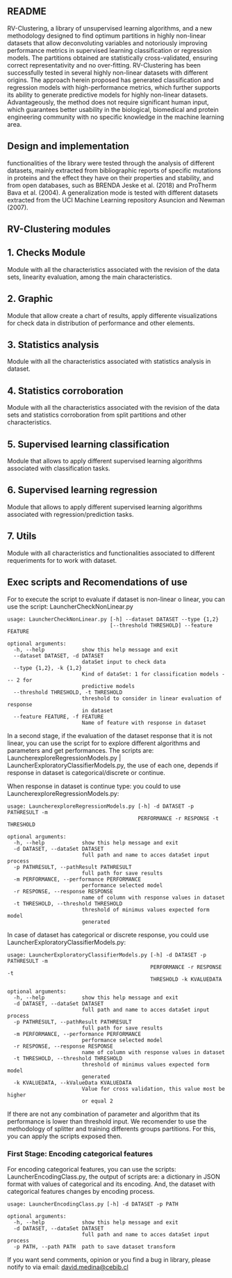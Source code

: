 ## README

RV-Clustering, a library of unsupervised learning algorithms, and a new methodology designed to find optimum partitions in highly non-linear datasets that allow deconvoluting variables and notoriously improving performance metrics in supervised learning classification or regression models.  The partitions obtained are statistically cross-validated,
ensuring correct representativity and no over-fitting. RV-Clustering has been successfully tested in several highly non-linear datasets with different origins. The approach herein proposed has generated classification and regression models with high-performance metrics, which further supports its ability to generate predictive models for highly non-linear datasets. Advantageously, the method does not require significant human input, which guarantees better usability in the biological, biomedical and protein engineering community with no specific knowledge in the machine learning area.

## Design and implementation

functionalities of the library were tested through the analysis of different datasets, mainly extracted from bibliographic reports of specific mutations in proteins and the effect they have on their properties and stability, and from open databases, such as BRENDA Jeske et al. (2018) and ProTherm Bava et al. (2004). A generalization mode is tested with different datasets extracted from the UCI Machine Learning repository Asuncion and Newman (2007).

## RV-Clustering modules


## 1. Checks Module

Module with all the characteristics associated with the revision of the data sets, linearity evaluation, among the main characteristics.

## 2. Graphic

Module that allow create a chart of results, apply differente visualizations for check data in distribution of performance and other elements.

## 3. Statistics analysis

Module with all the characteristics associated with statistics analysis in dataset.

## 4. Statistics corroboration

Module with all the characteristics associated with the revision of the data sets and statistics corroboration from split partitions and other characteristics.

## 5. Supervised learning classification

Module that allows to apply different supervised learning algorithms associated with classification tasks.

## 6. Supervised learning regression

Module that allows to apply different supervised learning algorithms associated with regression/prediction tasks.

## 7. Utils

Module with all characteristics  and functionalities associated to different requeriments for to work with dataset.

## Exec scripts and Recomendations of use

For to execute the script to evaluate if dataset is non-linear o linear, you can use the script: LauncherCheckNonLinear.py

```
usage: LauncherCheckNonLinear.py [-h] --dataset DATASET --type {1,2}
                                 [--threshold THRESHOLD] --feature FEATURE

optional arguments:
  -h, --help            show this help message and exit
  --dataset DATASET, -d DATASET
                        dataSet input to check data
  --type {1,2}, -k {1,2}
                        Kind of dataSet: 1 for classification models --- 2 for
                        predictive models
  --threshold THRESHOLD, -t THRESHOLD
                        threshold to consider in linear evaluation of response
                        in dataset
  --feature FEATURE, -f FEATURE
                        Name of feature with response in dataset
```

In a second stage, if the evaluation of the dataset response that it is not linear, you can use the script for to explore different algorithms and parameters and
get performances. The scripts are: LauncherexploreRegressionModels.py | LauncherExploratoryClassifierModels.py, the use of each one, depends if response in dataset is
categorical/discrete or continue.

When response in dataset is continue type: you could to use LauncherexploreRegressionModels.py:

```
usage: LauncherexploreRegressionModels.py [-h] -d DATASET -p PATHRESULT -m
                                          PERFORMANCE -r RESPONSE -t THRESHOLD

optional arguments:
  -h, --help            show this help message and exit
  -d DATASET, --dataSet DATASET
                        full path and name to acces dataSet input process
  -p PATHRESULT, --pathResult PATHRESULT
                        full path for save results
  -m PERFORMANCE, --performance PERFORMANCE
                        performance selected model
  -r RESPONSE, --response RESPONSE
                        name of column with response values in dataset
  -t THRESHOLD, --threshold THRESHOLD
                        threshold of minimus values expected form model
                        generated
```

In case of dataset has categorical or discrete response, you could use LauncherExploratoryClassifierModels.py:

```
usage: LauncherExploratoryClassifierModels.py [-h] -d DATASET -p PATHRESULT -m
                                              PERFORMANCE -r RESPONSE -t
                                              THRESHOLD -k KVALUEDATA

optional arguments:
  -h, --help            show this help message and exit
  -d DATASET, --dataSet DATASET
                        full path and name to acces dataSet input process
  -p PATHRESULT, --pathResult PATHRESULT
                        full path for save results
  -m PERFORMANCE, --performance PERFORMANCE
                        performance selected model
  -r RESPONSE, --response RESPONSE
                        name of column with response values in dataset
  -t THRESHOLD, --threshold THRESHOLD
                        threshold of minimus values expected form model
                        generated
  -k KVALUEDATA, --kValueData KVALUEDATA
                        Value for cross validation, this value most be higher
                        or equal 2

```

If there are not any combination of parameter and algorithm that its performance is lower than threshold input. We recomender to use the methodology of splitter and training
differents groups partitions. For this, you can apply the scripts exposed then.

### First Stage: Encoding categorical features

For encoding categorical features, you can use the scripts: LauncherEncodingClass.py, the output of scripts are: a dictionary in JSON format with values of categorical and its encoding. And, the dataset with categorical features changes by encoding process.

```
usage: LauncherEncodingClass.py [-h] -d DATASET -p PATH

optional arguments:
  -h, --help            show this help message and exit
  -d DATASET, --dataSet DATASET
                        full path and name to acces dataSet input process
  -p PATH, --path PATH  path to save dataset transform

```


If you want send comments, opinion or you find a bug in library, please notify to via email: david.medina@cebib.cl
